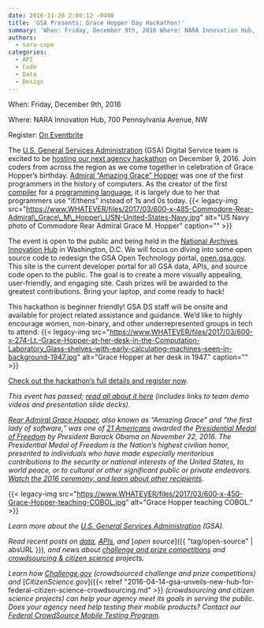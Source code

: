 ```yaml
---
date: 2016-11-28 2:00:12 -0400
title: 'GSA Presents: Grace Hopper Day Hackathon!'
summary: 'When: Friday, December 9th, 2016 Where: NARA Innovation Hub, 700 Pennsylvania Avenue, NW Register: On Eventbrite The U.S. General Services Administration (GSA) Digital Service team is excited to be hosting our next agency hackathon on December 9, 2016. Join coders from across the region as we come together in celebration of Grace Hopper&rsquo;s birthday. Admiral &ldquo;Amazing Grace&rdquo;'
authors:
  - sara-cope
categories:
  - API
  - Code
  - Data
  - Design
---
```


When: Friday, December 9th, 2016
  
Where: NARA Innovation Hub, 700 Pennsylvania Avenue, NW
  
Register: [On Eventbrite](https://www.eventbrite.com/e/grace-hopper-day-hackathon-tickets-27668620589)

The [U.S. General Services Administration](http://www.gsa.gov/) (GSA) Digital Service team is excited to be [hosting our next agency hackathon](http://open.gsa.gov/grace-hopper-hackathon/) on December 9, 2016. Join coders from across the region as we come together in celebration of Grace Hopper’s birthday. [Admiral “Amazing Grace” Hopper](https://en.wikipedia.org/wiki/Grace_Hopper) was one of the first programmers in the history of computers. As the creator of the first [compiler](https://en.wikipedia.org/wiki/Compiler) for a p[rogramming language](https://en.wikipedia.org/wiki/Programming_language), it is largely due to her that programmers use “if/thens” instead of 1s and 0s today. {{< legacy-img src="https://www.WHATEVER/files/2017/03/600-x-485-Commodore-Rear-Admiral\_Grace\_M\_Hopper\_USN-United-States-Navy.jpg" alt="US Navy photo of Commodore Rear Admiral Grace M. Hopper" caption="" >}} 

The event is open to the public and being held in the [National Archives Innovation Hub](https://www.archives.gov/innovation-hub) in Washington, D.C. We will focus on diving into some open source code to redesign the GSA Open Technology portal, [open.gsa.gov](http://open.gsa.gov/). This site is the current developer portal for all GSA data, APIs, and source code open to the public. The goal is to create a more visually appealing, user-friendly, and engaging site. Cash prizes will be awarded to the greatest contributions. Bring your laptop, and come ready to hack!

This hackathon is beginner friendly! GSA DS staff will be onsite and available for project related assistance and guidance. We’d like to highly encourage women, non-binary, and other underrepresented groups in tech to attend. {{< legacy-img src="https://www.WHATEVER/files/2017/03/600-x-274-Lt.-Grace-Hopper-at-her-desk-in-the-Computation-Laboratory_Glass-shelves-with-early-calculating-machines-seen-in-background-1947.jpg" alt="Grace Hopper at her desk in 1947." caption="" >}} 

[Check out the hackathon’s full details and register now](http://open.gsa.gov/grace-hopper-hackathon/).

_This event has passed; [read all about it here](https://open.gsa.gov/events/grace-hopper-hackathon/) (includes links to team demo videos and presentation slide decks)._ 

[_Rear Admiral Grace Hopper_](http://fivethirtyeight.com/features/the-queen-of-code/)_, also known as “Amazing Grace” and “the first lady of software,” was one of_ [_21 Americans_](https://www.whitehouse.gov/the-press-office/2016/11/16/president-obama-names-recipients-presidential-medal-freedom) _awarded the_ [_Presidential Medal of Freedom_](https://www.whitehouse.gov/blog/2016/11/22/celebrating-presidential-medal-freedom-winners-science-and-tech-garwin-hopper-and) _by President Barack Obama on November 22, 2016. The Presidential Medal of Freedom is the Nation’s highest civilian honor, presented to individuals who have made especially meritorious contributions to the security or national interests of the United States, to world peace, or to cultural or other significant public or private endeavors._ [_Watch the 2016 ceremony, and learn about other recipients_](https://www.whitehouse.gov/campaign/medal-of-freedom).

{{< legacy-img src="https://www.WHATEVER/files/2017/03/600-x-450-Grace-Hopper-teaching-COBOL.jpg" alt="Grace Hopper teaching COBOL." >}}

_Learn more about the_ [_U.S. General Services Administration_](http://www.gsa.gov/) _(GSA)._

_Read recent posts on_ [_data_](https://www.WHATEVER/category/code/data1/)_,_ [_APIs_](https://www.WHATEVER/category/code/api/)_, and_ [_open source_]({{ "tag/open-source" | absURL }})_, and news about_ [_challenge and prize competitions_](https://www.WHATEVER/category/challenges/) _and_ [_crowdsourcing & citizen science_](https://www.WHATEVER/category/challenges/crowdsourcing-citizen-science/) _projects._

_Learn how_ [_Challenge.gov_](https://www.WHATEVER/services/challenge-gov/) _(crowdsourced challenge and prize competitions) and_ [_CitizenScience.gov_]({{< relref "2016-04-14-gsa-unveils-new-hub-for-federal-citizen-science-crowdsourcing.md" >}} _(crowdsourcing and citizen science projects) can help your agency meet its goals in serving the public. Does your agency need help testing their mobile products? Contact our_ [_Federal CrowdSource Mobile Testing Program_](https://www.WHATEVER/services/mobile-application-testing-program/)_._
